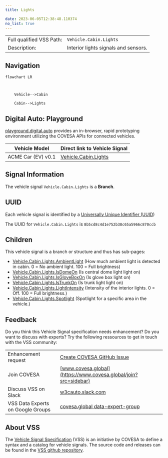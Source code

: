 ```yaml
---
title: Lights

date: 2023-06-05T12:38:48.110374
no_list: true
---
```



| | |
|---|---|
| Full qualified VSS Path: | `Vehicle.Cabin.Lights` |
| Description: | Interior lights signals and sensors. |

## Navigation

```mermaid
flowchart LR



    Vehicle-->Cabin

    Cabin-->Lights

```


## Digital Auto: Playground

[playground.digital.auto](http://digital.auto) provides an in-browser, rapid prototyping environment utilizing the COVESA APIs for connected vehicles. 

| Vehicle Model | Direct link to Vehicle Signal |
|---|---|
| ACME Car (EV) v0.1 | [Vehicle.Cabin.Lights](https://digitalauto.netlify.app/model/STLWzk1WyqVVLbfymb4f/cvi/list/Vehicle.Cabin.Lights/) |


## Signal Information




The vehicle signal `Vehicle.Cabin.Lights` is a **Branch**.





## UUID

Each vehicle signal is identified by a [Universally Unique Identifier (UUID](https://en.wikipedia.org/wiki/Universally_unique_identifier))

The UUID for `Vehicle.Cabin.Lights` is `8b5cd8c4d1e752b38c65a5966c870ccb`

## Children

This vehicle signal is a branch or structure and thus has sub-pages:

- [Vehicle.Cabin.Lights.AmbientLight](ambientlight/) (How much ambient light is detected in cabin. 0 = No ambient light. 100 = Full brightness)
- [Vehicle.Cabin.Lights.IsDomeOn](isdomeon/) (Is central dome light light on)
- [Vehicle.Cabin.Lights.IsGloveBoxOn](isgloveboxon/) (Is glove box light on)
- [Vehicle.Cabin.Lights.IsTrunkOn](istrunkon/) (Is trunk light light on)
- [Vehicle.Cabin.Lights.LightIntensity](lightintensity/) (Intensity of the interior lights. 0 = Off. 100 = Full brightness.)
- [Vehicle.Cabin.Lights.Spotlight](spotlight/) (Spotlight for a specific area in the vehicle.)


## Feedback

Do you think this Vehicle Signal specification needs enhancement? Do you want to discuss with experts? Try the following ressources to get in touch with the VSS community:

| | |
|---|---|
| Enhancement request | [Create COVESA GitHub Issue](https://github.com/COVESA/vehicle_signal_specification/issues/new?body=Please+describe+your+feedback&title=Signal+feedback+Vehicle.Cabin.Lights) |
| Join COVESA | [www.covesa.global](https://www.covesa.global/join?src=sidebar) |
| Discuss VSS on Slack | [w3cauto.slack.com](http://w3cauto.slack.com/) |
| VSS Data Experts on Google Groups | [covesa.global data-expert-group](https://groups.google.com/a/covesa.global/g/data-expert-group) |

## About VSS

The [Vehicle Signal Specification](https://covesa.github.io/vehicle_signal_specification/) (VSS)
is an initiative by COVESA to define a syntax and a catalog for vehicle signals.
The source code and releases can be found in the [VSS github repository](https://github.com/COVESA/vehicle_signal_specification).

